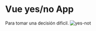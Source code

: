 # Vue yes/no App

Para tomar una decisión dificil.
![yes-not](https://user-images.githubusercontent.com/77740217/215803046-e4ef0ee2-4d74-4423-8638-3de33baa7d9a.gif)
